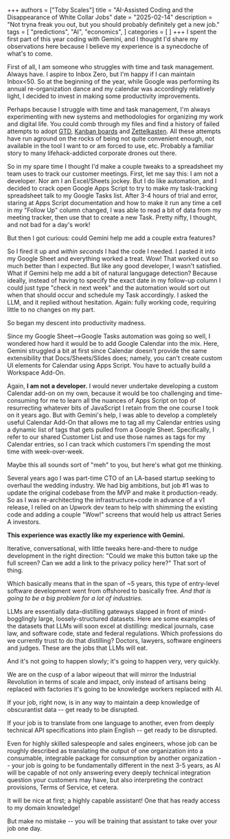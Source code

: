 +++
authors = ["Toby Scales"]
title = "AI-Assisted Coding and the Disappearance of White Collar Jobs"
date = "2025-02-14"
description = "Not tryna freak you out, but you should probably definitely get a new job."
tags = [
    "predictions",
    "AI",
    "economics",
]
categories = [
]
+++
I spent the first part of this year coding with Gemini, and I thought I'd share my observations here because I believe my experience is a synecdoche of what's to come. 

First of all, I am someone who struggles with time and task management. Always have. I aspire to Inbox Zero, but I'm happy if I can maintain Inbox<50. So at the beginning of the year, while Google was performing its annual re-organization dance and my calendar was accordingly relatively light, I decided to invest in making some productivity improvements.

Perhaps because I struggle with time and task management, I'm always experimenting with new systems and methodologies for organizing my work and digital life. You could comb through my files and find a history of failed attempts to adopt [GTD](https://gettingthingsdone.com/), [Kanban boards](https://kanbantool.com/kanban-board) and [Zettelkasten](https://zettelkasten.de/overview/). All these attempts have run aground on the rocks of being not quite convenient enough, not available in the tool I want to or am forced to use, etc. Probably a familiar story to many lifehack-addicted corporate drones out there.

So in my spare time I thought I'd make a couple tweaks to a spreadsheet my team uses to track our customer meetings. First, let me say this: I am not a developer. Nor am I an Excel/Sheets jockey. But I do like automation, and I decided to crack open Google Apps Script to try to make my task-tracking spreadsheet talk to my Google Tasks list. After 3-4 hours of trial and error, staring at Apps Script documentation and how to make it run any time a cell in my "Follow Up" column changed, I was able to read a bit of data from my meeting tracker, then use that to create a new Task. Pretty nifty, I thought, and not bad for a day's work!

But then I got curious: could Gemini help me add a couple extra features? 

So I fired it up and *within seconds* I had the code I needed. I pasted it into my Google Sheet and everything worked a treat. Wow! That worked out so much better than I expected. But like any good developer, I wasn't satisfied. What if Gemini help me add a bit of natural langugage detection? Because ideally, instead of having to specify the exact date in my follow-up column I could just type "check in next week" and the automation would sort out when that should occur and schedule my Task accordingly. I asked the LLM, and it replied without hesitation. Again: fully working code, requiring little to no changes on my part. 

So began my descent into productivity madness. 

Since my Google Sheet-->Google Tasks automation was going so well, I wondered how hard it would be to add Google Calendar into the mix. Here, Gemini struggled a bit at first since Calendar doesn't provide the same extensibility that Docs/Sheets/Slides does; namely, you can't create custom UI elements for Calendar using Apps Script. You have to actually build a Workspace Add-On.

Again, **I am not a developer.** I would never undertake developing a custom Calendar add-on on my own, because it would be too challenging and time-consuming for me to learn all the nuances of Apps Script on top of resurrecting whatever bits of JavaScript I retain from the one course I took on it years ago. But with Gemini's help, I was able to develop a completely useful Calendar Add-On that allows me to tag all my Calendar entries using a dynamic list of tags that gets pulled from a Google Sheet. Specifically, I refer to our shared Customer List and use those names as tags for my Calendar entries, so I can track which customers I'm spending the most time with week-over-week.

Maybe this all sounds sort of "meh" to you, but here's what got me thinking.

Several years ago I was part-time CTO of an LA-based startup seeking to overhaul the wedding industry. We had big ambitions, but job #1 was to update the original codebase from the MVP and make it production-ready. So as I was re-architecting the infrastructure+code in advance of a v1 release, I relied on an Upwork dev team to help with shimming the existing code and adding a couple "Wow!" screens that would help us attract Series A investors. 

**This experience was exactly like my experience with Gemini.**

Iterative, conversational, with little tweaks here-and-there to nudge development in the right direction: "Could we make this button take up the full screen? Can we add a link to the privacy policy here?" That sort of thing. 

Which basically means that in the span of ~5 years, this type of entry-level software development went from offshored to basically free. _And that is going to be a big problem for a lot of industries._

LLMs are essentially data-distilling gateways slapped in front of mind-bogglingly large, loosely-structured datasets. Here are some examples of the datasets that LLMs will soon excel at distilling: medical journals, case law, and software code, state and federal regulations. Which professions do we currently trust to do that distilling? Doctors, lawyers, software engineers and judges. These are the jobs that LLMs will eat. 

And it's not going to happen slowly; it's going to happen very, very quickly.

We are on the cusp of a labor wipeout that will mirror the Industrial Revolution in terms of scale and impact, only instead of artisans being replaced with factories it's going to be knowledge workers replaced with AI. 

If your job, right now, is in any way to maintain a deep knowledge of obscurantist data -- get ready to be disrupted.

If your job is to translate from one language to another, even from deeply technical API specifications into plain English -- get ready to be disrupted.

Even for highly skilled salespeople and sales engineers, whose job can be roughly described as translating the output of one organization into a consumable, integrable package for consumption by another organization -- your job is going to be fundamentally different in the next 3-5 years, as AI will be capable of not only answering every deeply technical integration question your customers may have, but also interpreting the contract provisions, Terms of Service, et cetera. 

It will be nice at first; a highly capable assistant! One that has ready access to my domain knowledge! 

But make no mistake -- you will be training that assistant to take over your job one day. 

